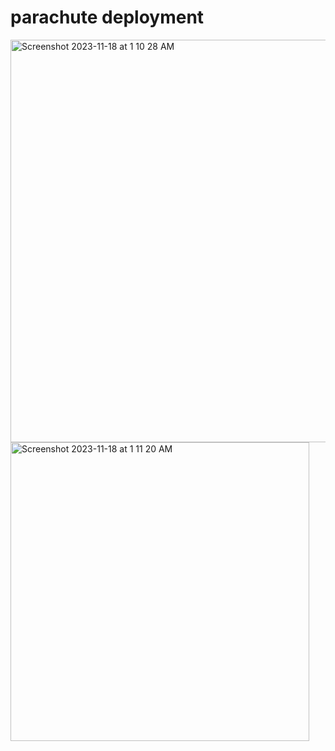 # parachute deployment
<img width="644" alt="Screenshot 2023-11-18 at 1 10 28 AM" src="https://github.com/taeseokyang/parachute_deployment/assets/136783693/3ca8005a-ec5b-4e89-9e6c-23c5a158d910">
<img width="478" alt="Screenshot 2023-11-18 at 1 11 20 AM" src="https://github.com/taeseokyang/parachute_deployment/assets/136783693/482c842e-7e24-4c64-8637-18cce3a70aad">

